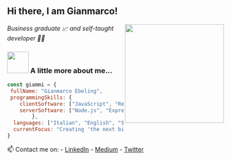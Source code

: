 <h2> Hi there, I am Gianmarco!</h2>
<img align='right' src="https://media.giphy.com/media/HEPwfdu6T6svpPE1eN/giphy.gif" width="230" eight="230">
<p><em>Business graduate 📈 and self-taught developer 👨‍💻</em></p>


### <img src="https://media.giphy.com/media/cmCEsJZHYBPels360q/giphy.gif" width="50"> A little more about me...  

```javascript
const giammi = {
 fullName: "Gianmarco Ebeling",
 programmingSkills: {
    clientSoftware: ["JavaScript", "React.js", "Next.js", "Typescript"],
    serverSoftware: ["Node.js", "Express.js", "MongoDB", "Firebase"]
        },
  languages: ["Italian", "English", "Spanish"],
  currentFocus: "Creating 'the next big thing' "
}
```

📫 Contact me on: 
    - [LinkedIn](https://www.linkedin.com/in/gianmarco-ebeling-856020135/) 
    - [Medium](https://ebelinggianmarco.medium.com/) 
    - [Twitter](https://twitter.com/Jj_Ebeling)

